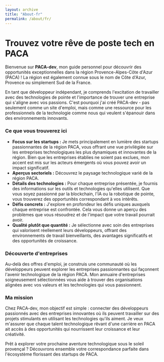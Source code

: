```yaml
---
layout: archive
title: "About-fr"
permalink: /about/fr/
---
```


# Trouvez votre rêve de poste tech en PACA

Bienvenue sur **PACA-dev**, mon guide personnel pour découvrir des opportunités exceptionnelles dans la région Provence-Alpes-Côte d'Azur (PACA) ! La région est également connue sous le nom de Côte d'Azur, Provence ou simplement Sud de la France.

En tant que développeur indépendant, je comprends l'excitation de travailler avec des technologies de pointe et l'importance de trouver une entreprise qui s'aligne avec vos passions. C'est pourquoi j'ai créé PACA-dev - pas seulement comme un site d'emploi, mais comme une ressource pour les professionnels de la technologie comme nous qui veulent s'épanouir dans des environnements innovants.


### Ce que vous trouverez ici

- **Focus sur les startups :** Je mets principalement en lumière des startups passionnantes de la région PACA, vous offrant une vue privilégiée sur les entreprises technologiques les plus dynamiques et innovantes de la région. Bien que les entreprises établies ne soient pas exclues, mon accent est mis sur les acteurs émergents où vous pouvez avoir un impact significatif.
- **Aperçus sectoriels :** Découvrez le paysage technologique varié de la région PACA.
- **Détails des technologies :** Pour chaque entreprise présentée, je fournis des informations sur les outils et technologies qu'elles utilisent. Que vous soyez passionné par la blockchain, l'IA ou la robotique de pointe, vous trouverez des opportunités correspondant à vos intérêts.
- **Défis concrets :** J'explore en profondeur les défis uniques auxquels chaque entreprise est confrontée. Cela vous donne un aperçu des problèmes que vous résoudrez et de l'impact que votre travail pourrait avoir.
- **Qualité plutôt que quantité :** Je sélectionne avec soin des entreprises qui valorisent réellement leurs développeurs, offrant des environnements de travail bienveillants, des avantages significatifs et des opportunités de croissance.

### Découverte d'entreprises

Au-delà des offres d'emploi, je construis une communauté où les développeurs peuvent explorer les entreprises passionnantes qui façonnent l'avenir technologique de la région PACA. Mon annuaire d'entreprises soigneusement sélectionnées vous aide à trouver des organisations alignées avec vos valeurs et les technologies qui vous passionnent.

### Ma mission

Chez PACA-dev, mon objectif est simple : connecter des développeurs passionnés avec des entreprises innovantes où ils peuvent travailler sur des projets stimulants en utilisant les technologies qu'ils aiment. Je veux m'assurer que chaque talent technologique rêvant d'une carrière en PACA ait accès à des opportunités qui nourrissent leur croissance et leur créativité.

Prêt à explorer votre prochaine aventure technologique sous le soleil provençal ? Découvrons ensemble votre correspondance parfaite dans l'écosystème florissant des startups de PACA.

